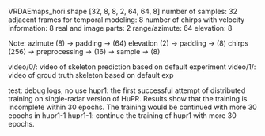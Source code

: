 VRDAEmaps_hori.shape
[32, 8, 8, 2, 64, 64, 8]
number of samples: 32
adjacent frames for temporal modeling: 8
number of chirps with velocity information: 8
real and image parts: 2
range/azimute: 64
elevation: 8

Note: 
azimute (8) -> padding -> (64)
elevation (2) -> padding -> (8)
chirps (256) -> preprocessing -> (16) -> sample -> (8)

video/0/: video of skeleton prediction based on default experiment
video/1/: video of groud truth skeleton based on default exp

test: debug logs, no use
hupr1: the first successful attempt of distributed training on single-radar version of HuPR. Results show that the training is incomplete within 30 epochs. The training would be continued with more 30 epochs in hupr1-1
hupr1-1: continue the training of hupr1 with more 30 epochs. 